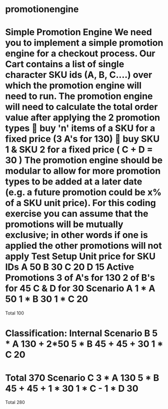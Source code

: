 # promotionengine
Simple Promotion Engine
We need you to implement a simple promotion engine for a checkout process. Our Cart
contains a list of single character SKU ids (A, B, C....) over which the promotion engine will
need to run.
The promotion engine will need to calculate the total order value after applying the 2
promotion types
 buy &#39;n&#39; items of a SKU for a fixed price (3 A&#39;s for 130)
 buy SKU 1 &amp; SKU 2 for a fixed price ( C + D = 30 )
The promotion engine should be modular to allow for more promotion types to be added at a
later date (e.g. a future promotion could be x% of a SKU unit price). For this coding exercise
you can assume that the promotions will be mutually exclusive; in other words if one is
applied the other promotions will not apply
Test Setup
Unit price for SKU IDs
A 50
B 30
C 20
D 15
Active Promotions
3 of A&#39;s for 130
2 of B&#39;s for 45
C &amp; D for 30
Scenario A
1 * A 50
1 * B 30
1 * C 20
======
Total 100

Classification: Internal
Scenario B
5 * A 130 + 2*50
5 * B 45 + 45 + 30
1 * C 20
======
Total 370
Scenario C
3 * A 130
5 * B 45 + 45 + 1 * 30
1 * C -
1 * D 30
======
Total 280
